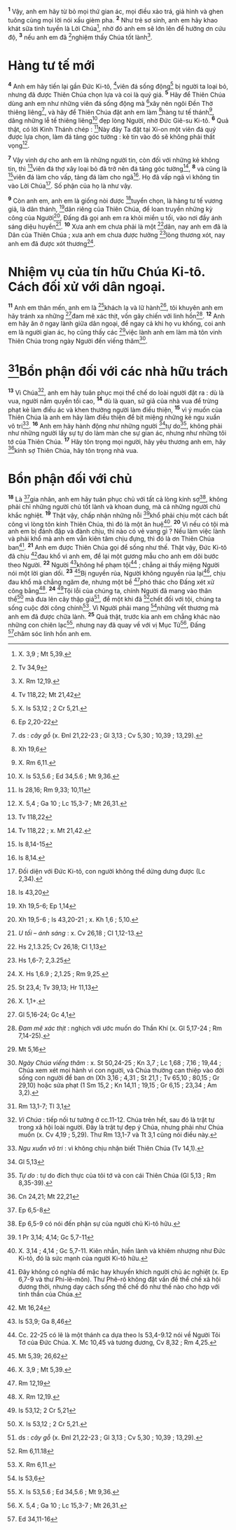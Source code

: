 <sup><b>1</b></sup> Vậy, anh em hãy từ bỏ mọi thứ gian ác, mọi điều xảo trá, giả hình và ghen tuông cùng mọi lời nói xấu gièm pha. <sup><b>2</b></sup> Như trẻ sơ sinh, anh em hãy khao khát sữa tinh tuyền là Lời Chúa[^1], nhờ đó anh em sẽ lớn lên để hưởng ơn cứu độ, <sup><b>3</b></sup> nếu anh em đã [^1*]nghiệm thấy Chúa tốt lành[^2].

# Hàng tư tế mới
<sup><b>4</b></sup> Anh em hãy tiến lại gần Đức Ki-tô, [^2*]viên đá sống động[^3] bị người ta loại bỏ, nhưng đã được Thiên Chúa chọn lựa và coi là quý giá. <sup><b>5</b></sup> Hãy để Thiên Chúa dùng anh em như những viên đá sống động mà [^3*]xây nên ngôi Đền Thờ thiêng liêng[^4], và hãy để Thiên Chúa đặt anh em làm [^4*]hàng tư tế thánh[^5], dâng những lễ tế thiêng liêng[^6] đẹp lòng Người, nhờ Đức Giê-su Ki-tô. <sup><b>6</b></sup> Quả thật, có lời Kinh Thánh chép : [^5*]Này đây Ta đặt tại Xi-on một viên đá quý được lựa chọn, làm đá tảng góc tường : kẻ tin vào đó sẽ không phải thất vọng[^7].

<sup><b>7</b></sup> Vậy vinh dự cho anh em là những người tin, còn đối với những kẻ không tin, thì [^6*]viên đá thợ xây loại bỏ đã trở nên đá tảng góc tường[^8], <sup><b>8</b></sup> và cũng là [^7*]viên đá làm cho vấp, tảng đá làm cho ngã[^9]. Họ đã vấp ngã vì không tin vào Lời Chúa[^10]. Số phận của họ là như vậy.

<sup><b>9</b></sup> Còn anh em, anh em là giống nòi được [^8*]tuyển chọn, là hàng tư tế vương giả, là dân thánh, [^9*]dân riêng của Thiên Chúa, để loan truyền những kỳ công của Người[^11], Đấng đã gọi anh em ra khỏi miền u tối, vào nơi đầy ánh sáng diệu huyền[^12]. <sup><b>10</b></sup> Xưa anh em chưa phải là một [^10*]dân, nay anh em đã là Dân của Thiên Chúa ; xưa anh em chưa được hưởng [^11*]lòng thương xót, nay anh em đã được xót thương[^13].

# Nhiệm vụ của tín hữu Chúa Ki-tô. Cách đối xử với dân ngoại.
<sup><b>11</b></sup> Anh em thân mến, anh em là [^12*]khách lạ và lữ hành[^14], tôi khuyên anh em hãy tránh xa những [^13*]đam mê xác thịt, vốn gây chiến với linh hồn[^15]. <sup><b>12</b></sup> Anh em hãy ăn ở ngay lành giữa dân ngoại, để ngay cả khi họ vu khống, coi anh em là người gian ác, họ cũng thấy các [^14*]việc lành anh em làm mà tôn vinh Thiên Chúa trong ngày Người đến viếng thăm[^16].

# [^15*]Bổn phận đối với các nhà hữu trách
<sup><b>13</b></sup> Vì Chúa[^17], anh em hãy tuân phục mọi thể chế do loài người đặt ra : dù là vua, người nắm quyền tối cao, <sup><b>14</b></sup> dù là quan, sứ giả của nhà vua để trừng phạt kẻ làm điều ác và khen thưởng người làm điều thiện, <sup><b>15</b></sup> vì ý muốn của Thiên Chúa là anh em hãy làm điều thiện để bịt miệng những kẻ ngu xuẩn vô tri[^18]. <sup><b>16</b></sup> Anh em hãy hành động như những người [^16*]tự do[^19], không phải như những người lấy sự tự do làm màn che sự gian ác, nhưng như những tôi tớ của Thiên Chúa. <sup><b>17</b></sup> Hãy tôn trọng mọi người, hãy yêu thương anh em, hãy [^17*]kính sợ Thiên Chúa, hãy tôn trọng nhà vua.

# Bổn phận đối với chủ
<sup><b>18</b></sup> Là [^18*]gia nhân, anh em hãy tuân phục chủ với tất cả lòng kính sợ[^20], không phải chỉ những người chủ tốt lành và khoan dung, mà cả những người chủ khắc nghiệt. <sup><b>19</b></sup> Thật vậy, chấp nhận những nỗi [^19*]khổ phải chịu một cách bất công vì lòng tôn kính Thiên Chúa, thì đó là một ân huệ[^21]. <sup><b>20</b></sup> Vì nếu có tội mà anh em bị đánh đập và đành chịu, thì nào có vẻ vang gì ? Nếu làm việc lành và phải khổ mà anh em vẫn kiên tâm chịu đựng, thì đó là ơn Thiên Chúa ban[^22]. <sup><b>21</b></sup> Anh em được Thiên Chúa gọi để sống như thế. Thật vậy, Đức Ki-tô đã chịu [^20*]đau khổ vì anh em, để lại một gương mẫu cho anh em dõi bước theo Người. <sup><b>22</b></sup> Người [^21*]không hề phạm tội[^23] ; chẳng ai thấy miệng Người nói một lời gian dối. <sup><b>23</b></sup> [^22*]Bị nguyền rủa, Người không nguyền rủa lại[^24], chịu đau khổ mà chẳng ngăm đe, nhưng một bề [^23*]phó thác cho Đấng xét xử công bằng[^25]. <sup><b>24</b></sup> [^24*]Tội lỗi của chúng ta, chính Người đã mang vào thân thể[^26] mà đưa lên cây thập giá[^27], để một khi đã [^25*]chết đối với tội, chúng ta sống cuộc đời công chính[^28]. Vì Người phải mang [^26*]những vết thương mà anh em đã được chữa lành. <sup><b>25</b></sup> Quả thật, trước kia anh em chẳng khác nào những con chiên lạc[^29], nhưng nay đã quay về với vị Mục Tử[^30], Đấng [^27*]chăm sóc linh hồn anh em.

[^1]: X. 3,9 ; Mt 5,39.
[^2]: X. Rm 12,19.
[^3]: X. Is 53,12 ; 2 Cr 5,21.
[^4]: ds : <i>cây gỗ</i> (x. Đnl 21,22-23 ; Gl 3,13 ; Cv 5,30 ; 10,39 ; 13,29).
[^5]: X. Rm 6,11.
[^6]: X. Is 53,5.6 ; Ed 34,5.6 ; Mt 9,36.
[^7]: X. 5,4 ; Ga 10 ; Lc 15,3-7 ; Mt 26,31.
[^8]: Tv 118,22 ; x. Mt 21,42.
[^9]: Is 8,14.
[^10]: Đối diện với Đức Ki-tô, con người không thể dửng dưng được (Lc 2,34).
[^11]: Xh 19,5-6 ; Is 43,20-21 ; x. Kh 1,6 ; 5,10.
[^12]: <i>U tối – ánh sáng</i> : x. Cv 26,18 ; Cl 1,12-13.
[^13]: X. Hs 1,6.9 ; 2,1.25 ; Rm 9,25.
[^14]: X. 1,1+.
[^15]: <i>Đam mê xác thịt</i> : nghịch với ước muốn do Thần Khí (x. Gl 5,17-24 ; Rm 7,14-25).
[^16]: <i>Ngày Chúa viếng thăm</i> : x. St 50,24-25 ; Kn 3,7 ; Lc 1,68 ; 7,16 ; 19,44 ; Chúa xem xét mọi hành vi con người, và Chúa thường can thiệp vào đời sống con người để ban ơn (Xh 3,16 ; 4,31 ; St 21,1 ; Tv 65,10 ; 80,15 ; Gr 29,10) hoặc sửa phạt (1 Sm 15,2 ; Kn 14,11 ; 19,15 ; Gr 6,15 ; 23,34 ; Am 3,2).
[^17]: <i>Vì Chúa</i> : tiếp nối tư tưởng ở cc.11-12. Chúa trên hết, sau đó là trật tự trong xã hội loài người. Đây là trật tự đẹp ý Chúa, nhưng phải như Chúa muốn (x. Cv 4,19 ; 5,29). Thư Rm 13,1-7 và Tt 3,1 cũng nói điều này.
[^18]: <i>Ngu xuẩn vô tri</i> : vì không chịu nhận biết Thiên Chúa (Tv 14,1).
[^19]: <i>Tự do</i> : tự do đích thực của tôi tớ và con cái Thiên Chúa (Gl 5,13 ; Rm 8,35-39).
[^20]: Ep 6,5-9 có nói đến phận sự của người chủ Ki-tô hữu.
[^21]: X. 3,14 ; 4,14 ; Gc 5,7-11. Kiên nhẫn, hiền lành và khiêm nhượng như Đức Ki-tô, đó là sức mạnh của người Ki-tô hữu.
[^22]: Đây không có nghĩa để mặc hay khuyến khích người chủ ác nghiệt (x. Ep 6,7-9 và thư Phi-lê-môn). Thư Phê-rô không đặt vấn đề thể chế xã hội đương thời, nhưng dạy cách sống thể chế đó như thế nào cho hợp với tinh thần của Chúa.
[^23]: Cc. 22-25 có lẽ là một thánh ca dựa theo Is 53,4-9.12 nói về Người Tôi Tớ của Đức Chúa. X. Mc 10,45 và tương đương, Cv 8,32 ; Rm 4,25.
[^24]: X. 3,9 ; Mt 5,39.
[^25]: X. Rm 12,19.
[^26]: X. Is 53,12 ; 2 Cr 5,21.
[^27]: ds : <i>cây gỗ</i> (x. Đnl 21,22-23 ; Gl 3,13 ; Cv 5,30 ; 10,39 ; 13,29).
[^28]: X. Rm 6,11.
[^29]: X. Is 53,5.6 ; Ed 34,5.6 ; Mt 9,36.
[^30]: X. 5,4 ; Ga 10 ; Lc 15,3-7 ; Mt 26,31.
[^1*]: Tv 34,9
[^2*]: Tv 118,22; Mt 21,42
[^3*]: Ep 2,20-22
[^4*]: Xh 19,6
[^5*]: Is 28,16; Rm 9,33; 10,11
[^6*]: Tv 118,22
[^7*]: Is 8,14-15
[^8*]: Is 43,20
[^9*]: Xh 19,5-6; Ep 1,14
[^10*]: Hs 2,1.3.25; Cv 26,18; Cl 1,13
[^11*]: Hs 1,6-7; 2,3.25
[^12*]: St 23,4; Tv 39,13; Hr 11,13
[^13*]: Gl 5,16-24; Gc 4,1
[^14*]: Mt 5,16
[^15*]: Rm 13,1-7; Tl 3,1
[^16*]: Gl 5,13
[^17*]: Cn 24,21; Mt 22,21
[^18*]: Ep 6,5-8
[^19*]: 1 Pr 3,14; 4,14; Gc 5,7-11
[^20*]: Mt 16,24
[^21*]: Is 53,9; Ga 8,46
[^22*]: Mt 5,39; 26,62
[^23*]: Rm 12,19
[^24*]: Is 53,12; 2 Cr 5,21
[^25*]: Rm 6,11.18
[^26*]: Is 53,6
[^27*]: Ed 34,11-16
